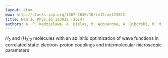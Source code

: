 ```yaml
---
layout: atom
www: http://stacks.iop.org/1367-2630/16/i=12/a=123022
title: New J. Phys.16 123022 (2014)
authors: A. P. Kądzielawa, A. Bielas, M. Acquarone, A. Biborski, M. M. Maśka, and J. Spałek
---
```

$H_2$ and $(H_2)_2$ molecules with an ab initio optimization of wave functions in correlated state: electron–proton couplings and intermolecular microscopic parameters
